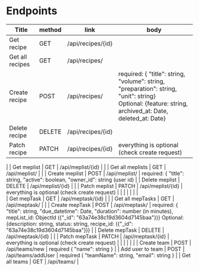 # Endpoints

| Title            | method | link               | body                                                                                                                                                                                                                                              |
|------------------|--------|--------------------|---------------------------------------------------------------------------------------------------------------------------------------------------------------------------------------------------------------------------------------------------|
| Get recipe       | GET    | /api/recipes/{id}  |                                                                                                                                                                                                                                                   |
| Get all recipes  | GET    | /api/recipes/      |                                                                                                                                                                                                                                                   |
| Create recipe    | POST   | /api/recipes/      | required: { "title": string, "volume": string, "preparation": string, "unit": string}<br/> Optional: {feature: string, archived_at: Date, deleted_at: Date}                                                                                       |
| Delete recipe    | DELETE | /api/recipes/{id}  |                                                                                                                                                                                                                                                   |
| Patch  recipe    | PATCH  | /api/recipes/{id}  | everything is optional (check create request)                                                                                                                                                                                                     |
| 
| Get meplist      | GET    | /api/meplist/{id}  |                                                                                                                                                                                                                                                   |
| Get all meplists | GET    | /api/meplist/      |                                                                                                                                                                                                                                                   |
| Create meplist   | POST   | /api/meplist/      | required: { "title": string, "active": boolean, "owner_id": string (user id)                                                                                                                                                                      |
| Delete meplist   | DELETE | /api/meplist/{id}  |                                                                                                                                                                                                                                                   |
| Patch  meplist   | PATCH  | /api/meplist/{id}  | everything is optional (check create request)                                                                                                                                                                                                     | 
|                  |        |                    |                                                                                                                                                                                                                                                   |
|      
| Get mepTask      | GET    | /api/meptask/{id}  |                                                                                                                                                                                                                                                   |
| Get all mepTasks | GET    | /api/meptask/      |                                                                                                                                                                                                                                                   |
| Create mepTask   | POST   | /api/meptask/      | required: { "title": string, "due_datetime": Date, "duration": number (in minutes), mepList_id: ObjectId ({"_id": "63a74e38c19d3604d7145baa"})} Optional: {description: string, status: string, recipe_id: ({"_id": "63a74e38c19d3604d7145baa"})} |
| Delete mepTask   | DELETE | /api/meptask/{id}  |                                                                                                                                                                                                                                                   |
| Patch  mepTask   | PATCH  | /api/meptask/{id}  | everything is optional (check create request)                                                                                                                                                                                                     |
|                  |        |                    |                                                                                                                                                                                                                                                   |
| Create team      | POST   | /api/teams/new     | required ( "name": string }                                                                                                                                                                                                                       |
| Add user to team | POST   | /api/teams/addUser | required ( "teamName": string, "email": string }                                                                                                                                                                                                  |
| Get all teams  | GET    | /api/teams/      |                                                                                 
